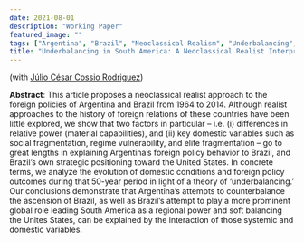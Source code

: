 ```yaml
---
date: 2021-08-01
description: "Working Paper"
featured_image: ""
tags: ["Argentina", "Brazil", "Neoclassical Realism", "Underbalancing", "Foreign Policy Analysis"]
title: "Underbalancing in South America: A Neoclassical Realist Interpretation of the Foreign Relations of Argentina and Brazil (1964-2014)"
---
```


(with [Júlio César Cossio Rodriguez](https://scholar.google.com/citations?user=1peqV1cAAAAJ&hl=en&oi=ao))
 
**Abstract**: This article proposes a neoclassical realist approach to the foreign policies of Argentina and Brazil from 1964 to 2014. Although realist approaches to the history of foreign relations of these countries have been little explored, we show that two factors in particular – i.e. (i) differences in relative power (material capabilities), and (ii) key domestic variables such as social fragmentation, regime vulnerability, and elite fragmentation – go to great lengths in explaining Argentina’s foreign policy behavior to Brazil, and Brazil’s own strategic positioning toward the United States. In concrete terms, we analyze the evolution of domestic conditions and foreign policy outcomes during that 50-year period in light of a theory of ‘underbalancing.’ Our conclusions demonstrate that Argentina’s attempts to counterbalance the ascension of Brazil, as well as Brazil’s attempt to play a more prominent global role leading South America as a regional power and soft balancing the Unites States, can be explained by the interaction of those systemic and domestic variables.